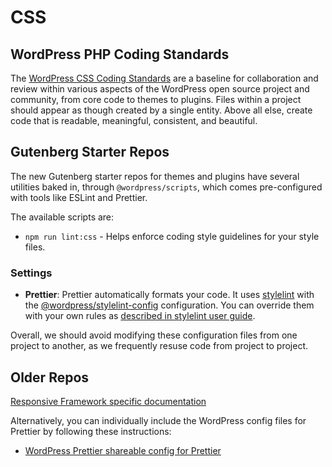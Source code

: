 # CSS

## WordPress PHP Coding Standards

The [WordPress CSS Coding Standards](https://developer.wordpress.org/coding-standards/wordpress-coding-standards/css/) are a baseline for collaboration and review within various aspects of the WordPress open source project and community, from core code to themes to plugins. Files within a project should appear as though created by a single entity. Above all else, create code that is readable, meaningful, consistent, and beautiful.

## Gutenberg Starter Repos

The new Gutenberg starter repos for themes and plugins have several utilities baked in, through `@wordpress/scripts`, which comes pre-configured with tools like ESLint and Prettier.

The available scripts are:

- `npm run lint:css` - Helps enforce coding style guidelines for your style files.

### Settings

- **Prettier**: Prettier automatically formats your code. It uses [stylelint](https://github.com/stylelint/stylelint) with the [@wordpress/stylelint-config](https://www.npmjs.com/package/@wordpress/stylelint-config) configuration. You can override them with your own rules as [described in stylelint user guide](https://stylelint.io/user-guide/configure/).

Overall, we should avoid modifying these configuration files from one project to another, as we frequently resuse code from project to project.

## Older Repos

[Responsive Framework specific documentation](https://github.com/bu-ist/responsive-framework/wiki/Code-reviews#sass)

Alternatively, you can individually include the WordPress config files for Prettier by following these instructions:

- [WordPress Prettier shareable config for Prettier](https://developer.wordpress.org/block-editor/reference-guides/packages/packages-prettier-config/)
